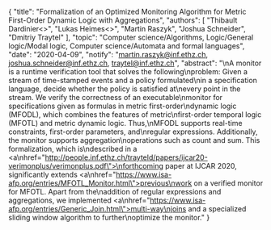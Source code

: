 {
    "title": "Formalization of an Optimized Monitoring Algorithm for Metric First-Order Dynamic Logic with Aggregations",
    "authors": [
        "Thibault Dardinier<>",
        "Lukas Heimes<>",
        "Martin Raszyk",
        "Joshua Schneider",
        "Dmitriy Traytel"
    ],
    "topic": "Computer science/Algorithms, Logic/General logic/Modal logic, Computer science/Automata and formal languages",
    "date": "2020-04-09",
    "notify": "martin.raszyk@inf.ethz.ch, joshua.schneider@inf.ethz.ch, traytel@inf.ethz.ch",
    "abstract": "\nA monitor is a runtime verification tool that solves the following\nproblem: Given a stream of time-stamped events and a policy formulated\nin a specification language, decide whether the policy is satisfied at\nevery point in the stream. We verify the correctness of an executable\nmonitor for specifications given as formulas in metric first-order\ndynamic logic (MFODL), which combines the features of metric\nfirst-order temporal logic (MFOTL) and metric dynamic logic. Thus,\nMFODL supports real-time constraints, first-order parameters, and\nregular expressions. Additionally, the monitor supports aggregation\noperations such as count and sum. This formalization, which is\ndescribed in a <a\nhref=\"http://people.inf.ethz.ch/trayteld/papers/ijcar20-verimonplus/verimonplus.pdf\">\nforthcoming paper at IJCAR 2020</a>, significantly extends <a\nhref=\"https://www.isa-afp.org/entries/MFOTL_Monitor.html\">previous\nwork on a verified monitor</a> for MFOTL. Apart from the\naddition of regular expressions and aggregations, we implemented <a\nhref=\"https://www.isa-afp.org/entries/Generic_Join.html\">multi-way\njoins</a> and a specialized sliding window algorithm to further\noptimize the monitor."
}